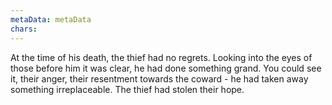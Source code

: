 ```yaml
---
metaData: metaData
chars: 
---
```


At the time of his death, the thief had no regrets. Looking into the eyes of those before him it was clear, he had done something grand. You could see it, their anger, their resentment towards the coward - he had taken away something irreplaceable. The thief had stolen their hope.